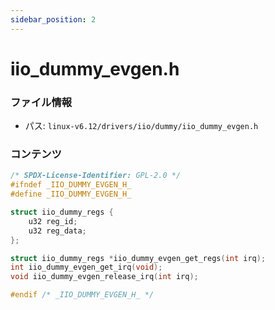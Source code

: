 ```yaml
---
sidebar_position: 2
---
```

# iio_dummy_evgen.h

### ファイル情報

- パス: `linux-v6.12/drivers/iio/dummy/iio_dummy_evgen.h`

### コンテンツ

```h
/* SPDX-License-Identifier: GPL-2.0 */
#ifndef _IIO_DUMMY_EVGEN_H_
#define _IIO_DUMMY_EVGEN_H_

struct iio_dummy_regs {
	u32 reg_id;
	u32 reg_data;
};

struct iio_dummy_regs *iio_dummy_evgen_get_regs(int irq);
int iio_dummy_evgen_get_irq(void);
void iio_dummy_evgen_release_irq(int irq);

#endif /* _IIO_DUMMY_EVGEN_H_ */

```
